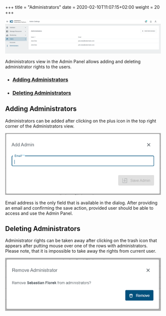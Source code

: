 +++
title = "Administrators"
date = 2020-02-10T11:07:15+02:00
weight = 20
+++

![Administrators](images/admins.png?classes=shadow,border "Administrators View")

Administrators view in the Admin Panel allows adding and deleting administrator rights to the users.

- ### [Adding Administrators](#adding-administrators)
- ### [Deleting Administrators](#deleting-administrators)

## Adding Administrators

Administrators can be added after clicking on the plus icon in the top right corner of the Administrators view.

![Add Administrator](images/admin-add.png?classes=shadow,border&height=200 "Administrator Add Dialog")

Email address is the only field that is available in the dialog. After providing an email and confirming the save action,
provided user should be able to access and use the Admin Panel.

## Deleting Administrators

Administrator rights can be taken away after clicking on the trash icon that appears after putting mouse over one of the
rows with administrators. Please note, that it is impossible to take away the rights from current user.

![Delete Administrator](images/admin-delete.png?classes=shadow,border&height=200 "Administrator Delete Dialog")
